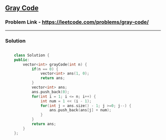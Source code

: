 ## [Gray Code](https://leetcode.com/problems/gray-code/)

### Problem Link - https://leetcode.com/problems/gray-code/

---

### Solution

```cpp

    class Solution {
    public:
        vector<int> grayCode(int n) {
            if(n == 0) {
                vector<int> ans(1, 0);
                return ans;
            }
            vector<int> ans;
            ans.push_back(0);
            for(int i = 1; i <= n; i++) {
                int num = 1 << (i - 1);
                for(int j = ans.size() - 1; j >=0; j--) {
                    ans.push_back(ans[j] + num);
                }
            }
            return ans;
        }
    };

```